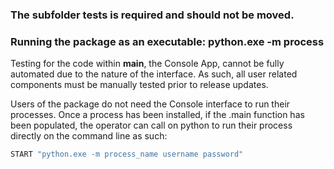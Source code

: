 ### The subfolder tests is required and should not be moved.

### Running the package as an executable: python.exe -m process
Testing for the code within __main__, the Console App, cannot be fully
automated due to the nature of the interface. As such, all user related
components must be manually tested prior to release updates.

Users of the package do not need the Console interface to run their processes.
Once a process has been installed, if the .main function has been populated,
the operator can call on python to run their process directly on the command 
line as such:

```bash
START "python.exe -m process_name username password"
```